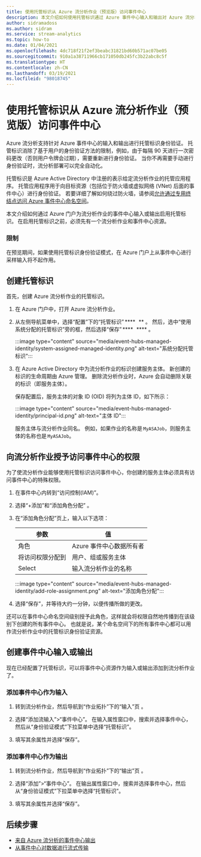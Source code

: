 ```yaml
---
title: 使用托管标识从 Azure 流分析作业（预览版）访问事件中心
description: 本文介绍如何使用托管标识通过 Azure 事件中心输入和输出对 Azure 流分析作业进行身份验证。
author: sidramadoss
ms.author: sidram
ms.service: stream-analytics
ms.topic: how-to
ms.date: 01/04/2021
ms.openlocfilehash: 4dc718f21f2ef3beabc31821bd60b571ac07be05
ms.sourcegitcommit: 910a1a38711966cb171050db245fc3b22abc8c5f
ms.translationtype: HT
ms.contentlocale: zh-CN
ms.lasthandoff: 03/19/2021
ms.locfileid: "98018745"
---
```

# <a name="use-managed-identities-to-access-event-hubfrom-an-azure-stream-analytics-job-preview"></a>使用托管标识从 Azure 流分析作业（预览版）访问事件中心

Azure 流分析支持针对 Azure 事件中心的输入和输出进行托管标识身份验证。 托管标识消除了基于用户的身份验证方法的限制，例如，由于每隔 90 天进行一次密码更改（否则用户令牌会过期），需要重新进行身份验证。 当你不再需要手动进行身份验证时，流分析部署可以完全自动化。  

托管标识是 Azure Active Directory 中注册的表示给定流分析作业的托管应用程序。 托管应用程序用于向目标资源（包括位于防火墙或虚拟网络 (VNet) 后面的事件中心）进行身份验证。 若要详细了解如何绕过防火墙，请参阅[允许通过专用终结点访问 Azure 事件中心命名空间](../event-hubs/private-link-service.md#trusted-microsoft-services)。

本文介绍如何通过 Azure 门户为流分析作业的事件中心输入或输出启用托管标识。 在启用托管标识之前，必须先有一个流分析作业和事件中心资源。

### <a name="limitation"></a>限制
在预览期间，如果使用托管标识身份验证模式，在 Azure 门户上从事件中心进行采样输入将不起作用。

## <a name="create-a-managedidentity"></a>创建托管标识  

首先，创建 Azure 流分析作业的托管标识。  

1. 在 Azure 门户中，打开 Azure 流分析作业。  

1. 从左侧导航菜单中，选择“配置”下的“托管标识” ****   ** 。 然后，选中“使用系统分配的托管标识”旁的框，然后选择“保存” ****   **** 。

   :::image type="content" source="media/event-hubs-managed-identity/system-assigned-managed-identity.png" alt-text="系统分配托管标识":::  

1. 在 Azure Active Directory 中为流分析作业的标识创建服务主体。 新创建的标识的生命周期由 Azure 管理。 删除流分析作业时，Azure 会自动删除关联的标识（即服务主体）。  

   保存配置后，服务主体的对象 ID (OID) 将列为主体 ID，如下所示：  

   :::image type="content" source="media/event-hubs-managed-identity/principal-id.png" alt-text="主体 ID":::

   服务主体与流分析作业同名。 例如，如果作业的名称是 `MyASAJob`，则服务主体的名称也是 `MyASAJob`。  

## <a name="grant-the-stream-analytics-job-permissionsto-access-the-event-hub"></a>向流分析作业授予访问事件中心的权限

为了使流分析作业能够使用托管标识访问事件中心，你创建的服务主体必须具有访问事件中心的特殊权限。

1. 在事件中心内转到“访问控制(IAM)”。

1. 选择“+添加”和“添加角色分配” 。

1. 在“添加角色分配”页上，输入以下选项：

   |参数|值|
   |---------|-----|
   |角色|Azure 事件中心数据所有者|
   |将访问权限分配到|用户、组或服务主体|
   |Select|输入流分析作业的名称|

   :::image type="content" source="media/event-hubs-managed-identity/add-role-assignment.png" alt-text="添加角色分配":::

1. 选择“保存”，并等待大约一分钟，以便传播所做的更改。

还可以在事件中心命名空间级别授予此角色，这样就会将权限自然地传播到在该级别下创建的所有事件中心。 也就是说，某个命名空间下的所有事件中心都可以用作流分析作业中的托管标识身份验证资源。

## <a name="create-anevent-hub-input-or-output"></a>创建事件中心输入或输出  

现在已经配置了托管标识，可以将事件中心资源作为输入或输出添加到流分析作业了。  

### <a name="add-the-event-hub-as-an-input"></a>添加事件中心作为输入 

1. 转到流分析作业，然后导航到“作业拓扑”下的“输入”页 。

1. 选择“添加流输入”>“事件中心”。 在输入属性窗口中，搜索并选择事件中心，然后从“身份验证模式”下拉菜单中选择“托管标识”。

1. 填写其余属性并选择“保存”。

### <a name="add-the-event-hub-as-an-output"></a>添加事件中心作为输出

1. 转到流分析作业，然后导航到“作业拓扑”下的“输出”页 。

1. 选择“添加”>“事件中心”。 在输出属性窗口中，搜索并选择事件中心，然后从“身份验证模式”下拉菜单中选择“托管标识”。

1. 填写其余属性并选择“保存”。

## <a name="next-steps"></a>后续步骤

* [来自 Azure 流分析的事件中心输出](event-hubs-output.md)
* [从事件中心对数据进行流式传输](stream-analytics-define-inputs.md#stream-data-from-event-hubs)

